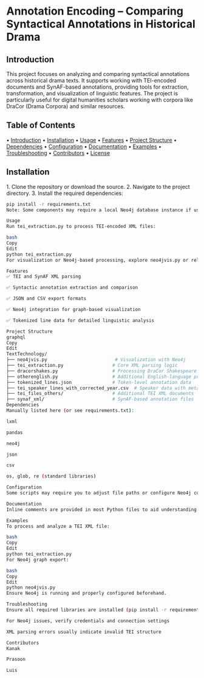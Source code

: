# Annotation Encoding – Comparing Syntactical Annotations in Historical Drama

## Introduction

This project focuses on analyzing and comparing syntactical annotations across historical drama texts. It supports working with TEI-encoded documents and SynAF-based annotations, providing tools for extraction, transformation, and visualization of linguistic features. The project is particularly useful for digital humanities scholars working with corpora like DraCor (Drama Corpora) and similar resources.

## Table of Contents

•⁠  ⁠[Introduction](#introduction)
•⁠  ⁠[Installation](#installation)
•⁠  ⁠[Usage](#usage)
•⁠  ⁠[Features](#features)
•⁠  ⁠[Project Structure](#project-structure)
•⁠  ⁠[Dependencies](#dependencies)
•⁠  ⁠[Configuration](#configuration)
•⁠  ⁠[Documentation](#documentation)
•⁠  ⁠[Examples](#examples)
•⁠  ⁠[Troubleshooting](#troubleshooting)
•⁠  ⁠[Contributors](#contributors)
•⁠  ⁠[License](#license)

## Installation

1.⁠ ⁠Clone the repository or download the source.
2.⁠ ⁠Navigate to the project directory.
3.⁠ ⁠Install the required dependencies:

```bash
pip install -r requirements.txt
Note: Some components may require a local Neo4j database instance if using neo4jvis.py.

Usage
Run tei_extraction.py to process TEI-encoded XML files:

bash
Copy
Edit
python tei_extraction.py
For visualization or Neo4j-based processing, explore neo4jvis.py or related scripts.

Features
✅ TEI and SynAF XML parsing

✅ Syntactic annotation extraction and comparison

✅ JSON and CSV export formats

✅ Neo4j integration for graph-based visualization

✅ Tokenized line data for detailed linguistic analysis

Project Structure
graphql
Copy
Edit
TextTechnology/
├── neo4jvis.py                         # Visualization with Neo4j
├── tei_extraction.py                  # Core XML parsing logic
├── dracorshakes.py                    # Processing DraCor Shakespeare data
├── otherenglish.py                    # Additional English-language processing
├── tokenized_lines.json               # Token-level annotation data
├── tei_speaker_lines_with_corrected_year.csv  # Speaker data with metadata
├── tei_files_others/                  # Additional TEI XML documents
├── synaf_xml/                         # SynAF-based annotation files
Dependencies
Manually listed here (or see requirements.txt):

lxml

pandas

neo4j

json

csv

os, glob, re (standard libraries)

Configuration
Some scripts may require you to adjust file paths or configure Neo4j connection details directly within the Python files.

Documentation
Inline comments are provided in most Python files to aid understanding. For deeper insight into TEI or SynAF standards, consult their official documentation.

Examples
To process and analyze a TEI XML file:

bash
Copy
Edit
python tei_extraction.py
For Neo4j graph export:

bash
Copy
Edit
python neo4jvis.py
Ensure Neo4j is running and properly configured beforehand.

Troubleshooting
Ensure all required libraries are installed (pip install -r requirements.txt)

For Neo4j issues, verify credentials and connection settings

XML parsing errors usually indicate invalid TEI structure

Contributors
Kanak

Prasoon

Luis
